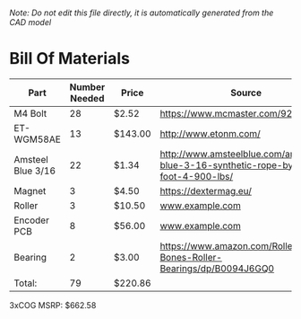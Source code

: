 ###### Note: Do not edit this file directly, it is automatically generated from the CAD model 
# Bill Of Materials 
 |Part|Number Needed|Price|Source| 
 |----|----------|-----|-----|
|M4 Bolt|28|$2.52|https://www.mcmaster.com/92095a190|
|ET-WGM58AE|13|$143.00|http://www.etonm.com/|
|Amsteel Blue 3/16|22|$1.34|http://www.amsteelblue.com/amsteel-blue-3-16-synthetic-rope-by-the-foot-4-900-lbs/|
|Magnet|3|$4.50|https://dextermag.eu/|
|Roller|3|$10.50|www.example.com|
|Encoder PCB|8|$56.00|www.example.com|
|Bearing|2|$3.00|https://www.amazon.com/RollerBones-Bones-Roller-Bearings/dp/B0094J6GQ0|
|Total: |79|$220.86| |

 3xCOG MSRP: $662.58